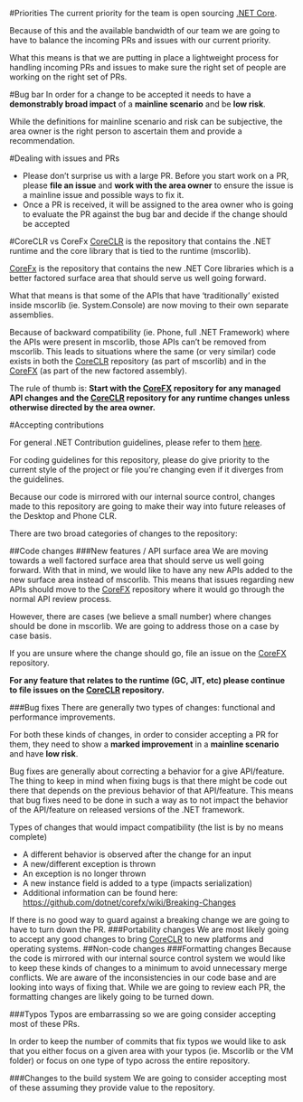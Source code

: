 [CoreFx]: http://http://github.com/dotnet/corefx
[CoreCLR]: http://http://github.com/dotnet/coreclr
#Priorities
The current priority for the team is open sourcing [.NET Core](http://blogs.msdn.com/b/dotnet/archive/2014/12/04/introducing-net-core.aspx).

Because of this and the available bandwidth of our team we are going to have to balance the incoming PRs and issues with our current priority. 

What this means is that we are putting in place a lightweight process for handling incoming PRs and issues to make sure the right set of people are working on the right set of PRs.

#Bug bar
In order for a change to be accepted it needs to have a **demonstrably broad impact** of a **mainline scenario** and be **low risk**.

While the definitions for mainline scenario and risk can be subjective, the area owner is the right person to ascertain them and provide a recommendation.

#Dealing with issues and PRs
-	Please don’t surprise us with a large PR. Before you start work on a PR, please **file an issue** and **work with the area owner** to ensure the issue is a mainline issue and possible ways to fix it.
-	Once a PR is received, it will be assigned to the area owner who is going to evaluate the PR against the bug bar and decide if the change should be accepted

#CoreCLR vs CoreFx
[CoreCLR][CoreCLR] is the repository that contains the .NET runtime and the core library that is tied to the runtime (mscorlib).

[CoreFx][CoreFx] is the repository that contains the new .NET Core libraries which is a better factored surface area that should serve us well going forward. 

What that means is that some of the APIs that have ‘traditionally’ existed inside mscorlib (ie. System.Console) are now moving to their own separate assemblies.

Because of backward compatibility (ie. Phone, full .NET Framework) where the APIs were present in mscorlib, those APIs can’t be removed from mscorlib. This leads to situations where the same (or very similar) code exists in both the [CoreCLR][CoreCLR] repository (as part of mscorlib) and in the [CoreFX][CoreFx] (as part of the new factored assembly).

The rule of thumb is: **Start with the [CoreFX][CoreFx] repository for any managed API changes and the [CoreCLR][CoreCLR] repository for any runtime changes unless otherwise directed by the area owner.** 

#Accepting contributions

For general .NET Contribution guidelines, please refer to them [here](https://github.com/dotnet/corefx/wiki/Contributing).

For coding guidelines for this repository, please do give priority to the current style of the project or file you're changing even if it diverges from the guidelines. 

Because our code is mirrored with our internal source control, changes made to this repository are going to make their  way into future releases of the Desktop and Phone CLR.

There are two broad categories of changes to the repository:

##Code changes
###New features / API surface area
We are moving towards a well factored surface area that should serve us well going forward. With that in mind, we would like to have any new APIs added to the new surface area instead of mscorlib. This means that issues regarding new APIs should move to the [CoreFX][CoreFx] repository where it would go through the normal API review process.

However, there are cases (we believe a small number) where changes should be done in mscorlib. We are going to address those on a case by case basis. 

If you are unsure where the change should go, file an issue on the [CoreFX][CoreFx] repository.

**For any feature that relates to the runtime (GC, JIT, etc) please continue to file issues on the [CoreCLR][CoreCLR] repository.**

###Bug fixes
There are generally two types of changes: functional and performance improvements.

For both these kinds of changes, in order to consider accepting a PR for them, they need to show a **marked improvement** in a **mainline scenario** and have **low risk**.

Bug fixes are generally about correcting a behavior for a give API/feature. The thing to keep in mind when fixing bugs is that there might be code out there that depends on the previous behavior of that API/feature. This means that bug fixes need to be done in such a way as to not impact the behavior of the API/feature on released versions of the .NET framework.

Types of changes that would impact compatibility (the list is by no means complete)

- A different behavior is observed after the change for an input
- A new/different exception is thrown
- An exception is no longer thrown
- A new instance field is added to a type (impacts serialization)
- Additional information can be found here: https://github.com/dotnet/corefx/wiki/Breaking-Changes 

If there is no good way to guard against a breaking change we are going to have to turn down the PR.
###Portability changes
We are most likely going to accept any good changes to bring [CoreCLR][CoreCLR] to new platforms and operating systems.
##Non-code changes
###Formatting changes
Because the code is mirrored with our internal source control system we would like to keep these kinds of changes to a minimum to avoid unnecessary merge conflicts.
We are aware of the inconsistencies in our code base and are looking into ways of fixing that. While we are going to review each PR, the formatting changes are likely going to be turned down.

###Typos
Typos are embarrassing so we are going consider accepting most of these PRs.

In order to keep the number of commits that fix typos we would like to ask that you either focus on a given area with your typos (ie. Mscorlib or the VM folder) or focus on one type of typo across the entire repository.

###Changes to the build system
We are going to consider accepting most of these assuming they provide value to the repository.